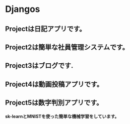 # Djangos

## Projectは日記アプリです。
## Project2は簡単な社員管理システムです。
## Project3はブログです.
## Project4は動画投稿アプリです。
## Project5は数字判別アプリです。
#### sk-learnとMNISTを使った簡単な機械学習をしています。
